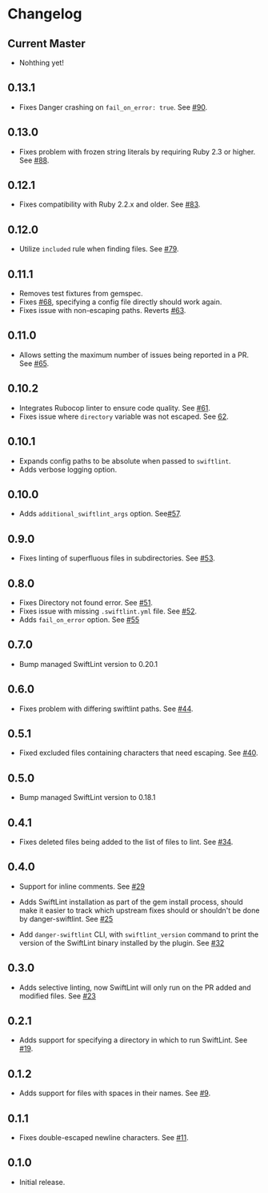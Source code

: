 # Changelog

## Current Master

- Nohthing yet!

## 0.13.1

- Fixes Danger crashing on `fail_on_error: true`. See [#90](https://github.com/ashfurrow/danger-ruby-swiftlint/pull/90).

## 0.13.0

- Fixes problem with frozen string literals by requiring Ruby 2.3 or higher. See [#88](https://github.com/ashfurrow/danger-ruby-swiftlint/pull/88).

## 0.12.1

- Fixes compatibility with Ruby 2.2.x and older. See [#83](https://github.com/ashfurrow/danger-ruby-swiftlint/pull/83).

## 0.12.0

- Utilize `included` rule when finding files. See [#79](https://github.com/ashfurrow/danger-ruby-swiftlint/pull/79).

## 0.11.1

- Removes test fixtures from gemspec.
- Fixes [#68](https://github.com/ashfurrow/danger-ruby-swiftlint/issues/68), specifying a config file directly should work again.
- Fixes issue with non-escaping paths. Reverts [#63](https://github.com/ashfurrow/danger-ruby-swiftlint/pull/63).

## 0.11.0

- Allows setting the maximum number of issues being reported in a PR. See [#65](https://github.com/ashfurrow/danger-ruby-swiftlint/pull/65).

## 0.10.2

- Integrates Rubocop linter to ensure code quality. See [#61](https://github.com/ashfurrow/danger-ruby-swiftlint/pull/61).
- Fixes issue where `directory` variable was not escaped. See [62](https://github.com/ashfurrow/danger-ruby-swiftlint/issues/62).

## 0.10.1

- Expands config paths to be absolute when passed to `swiftlint`.
- Adds verbose logging option.

## 0.10.0

- Adds `additional_swiftlint_args` option. See[#57](https://github.com/ashfurrow/danger-ruby-swiftlint/issues/57).

## 0.9.0

- Fixes linting of superfluous files in subdirectories. See [#53](https://github.com/ashfurrow/danger-ruby-swiftlint/pull/53).

## 0.8.0

- Fixes Directory not found error. See [#51](https://github.com/ashfurrow/danger-ruby-swiftlint/pull/51).
- Fixes issue with missing `.swiftlint.yml` file. See [#52](https://github.com/ashfurrow/danger-ruby-swiftlint/pull/52).
- Adds `fail_on_error` option. See [#55](https://github.com/ashfurrow/danger-ruby-swiftlint/pull/55)

## 0.7.0

- Bump managed SwiftLint version to 0.20.1

## 0.6.0

- Fixes problem with differing swiftlint paths. See [#44](https://github.com/ashfurrow/danger-ruby-swiftlint/issues/44).

## 0.5.1

- Fixed excluded files containing characters that need escaping. See [#40](https://github.com/ashfurrow/danger-ruby-swiftlint/pull/40).

## 0.5.0

- Bump managed SwiftLint version to 0.18.1

## 0.4.1

- Fixes deleted files being added to the list of files to lint. See [#34](https://github.com/ashfurrow/danger-ruby-swiftlint/pull/34).

## 0.4.0

- Support for inline comments. See [#29](https://github.com/ashfurrow/danger-ruby-swiftlint/issues/28)

- Adds SwiftLint installation as part of the gem install process, should make
  it easier to track which upstream fixes should or shouldn't be done by
  danger-swiftlint. See [#25](https://github.com/ashfurrow/danger-ruby-swiftlint/issues/25)

- Add `danger-swiftlint` CLI, with `swiftlint_version` command to print the version of the SwiftLint binary installed by the plugin. See [#32](https://github.com/ashfurrow/danger-ruby-swiftlint/pull/32)

## 0.3.0

- Adds selective linting, now SwiftLint will only run on the PR added and modified files. See [#23](https://github.com/ashfurrow/danger-ruby-swiftlint/pull/23)

## 0.2.1

- Adds support for specifying a directory in which to run SwiftLint. See [#19](https://github.com/ashfurrow/danger-ruby-swiftlint/pull/19).

## 0.1.2

- Adds support for files with spaces in their names. See [#9](https://github.com/ashfurrow/danger-ruby-swiftlint/issues/9).

## 0.1.1

- Fixes double-escaped newline characters. See [#11](https://github.com/ashfurrow/danger-ruby-swiftlint/issues/11).

## 0.1.0

- Initial release.
